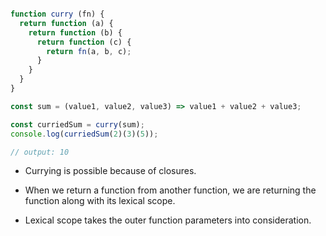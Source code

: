 ```js title="Currying and closures"

function curry (fn) {
  return function (a) {
    return function (b) {
      return function (c) {
        return fn(a, b, c);
      }
    }
  }
}

const sum = (value1, value2, value3) => value1 + value2 + value3;

const curriedSum = curry(sum);
console.log(curriedSum(2)(3)(5));

// output: 10
```

* Currying is possible because of closures.

* When we return a function from another function, we are returning the function along with its lexical scope.

* Lexical scope takes the outer function parameters into consideration.